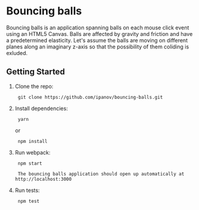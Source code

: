 # Bouncing balls

Bouncing balls is an application spanning balls on each mouse click event using an HTML5 Canvas.
Balls are affected by gravity and friction and have a predetermined elasticity.
Let's assume the balls are moving on different planes along an imaginary z-axis so that the possibility of them coliding is exluded.

## Getting Started

1. Clone the repo:

        git clone https://github.com/ipanov/bouncing-balls.git

2. Install dependencies:

        yarn

    or

        npm install

3. Run webpack:

        npm start

        The bouncing balls application should open up automatically at http://localhost:3000

4. Run tests:

        npm test
